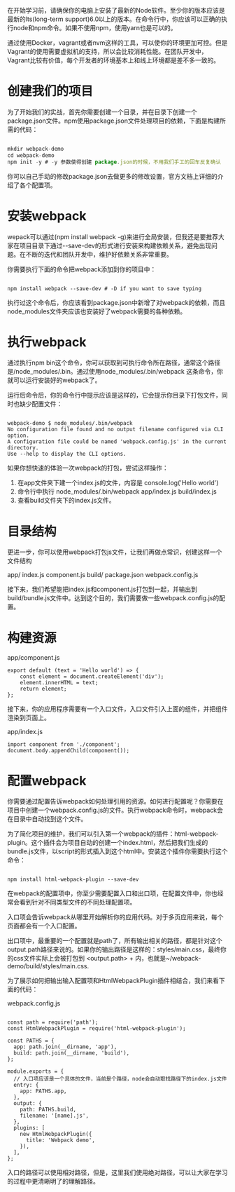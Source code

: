 在开始学习前，请确保你的电脑上安装了最新的Node软件。至少你的版本应该是最新的lts(long-term support)6.0以上的版本。在命令行中，你应该可以正确的执行node和npm命令。如果不使用npm，使用yarn也是可以的。

通过使用Docker，vagrant或者nvm这样的工具，可以使你的环境更加可控。但是Vagrant的使用需要虚拟机的支持，所以会比较消耗性能。在团队开发中，Vagrant比较有价值，每个开发者的环境基本上和线上环境都是差不多一致的。

# 创建我们的项目

为了开始我们的实战，首先你需要创建一个目录，并在目录下创建一个package.json文件。npm使用package.json文件处理项目的依赖，下面是构建所需的代码：

``` javascript

mkdir webpack-demo
cd webpack-demo
npm init -y # -y 参数使得创建 package.json的时候，不用我们手工的回车反复确认

```

你可以自己手动的修改package.json去做更多的修改设置，官方文档上详细的介绍了各个配置项。

# 安装webpack

wepack可以通过(npm install webpack -g)来进行全局安装，但我还是要推荐大家在项目目录下通过--save-dev的形式进行安装来构建依赖关系，避免出现问题。在不断的迭代和团队开发中，维护好依赖关系非常重要。

你需要执行下面的命令把webpack添加到你的项目中：

``` javascripot

npm install webpack --save-dev # -D if you want to save typing

```

执行过这个命令后，你应该看到package.json中新增了对webpack的依赖，而且node_modules文件夹应该也安装好了webpack需要的各种依赖。

# 执行webpack

通过执行npm bin这个命令，你可以获取到可执行命令所在路径，通常这个路径是/node_modules/.bin。通过使用node_modules/.bin/webpack 这条命令，你就可以运行安装好的webpack了。

运行后命令后，你的命令行中提示应该是这样的，它会提示你目录下打包文件，同时也缺少配置文件：

``` javascripot

webpack-demo $ node_modules/.bin/webpack
No configuration file found and no output filename configured via CLI option.
A configuration file could be named 'webpack.config.js' in the current directory.
Use --help to display the CLI options.

```

如果你想快速的体验一次webpack的打包，尝试这样操作：

1. 在app文件夹下建一个index.js的文件，内容是 console.log('Hello world')
2. 命令行中执行 node_modules/.bin/webpack app/index.js build/index.js
3. 查看build文件夹下的index.js文件。

# 目录结构

更进一步，你可以使用webpack打包js文件，让我们再做点常识，创建这样一个文件结构

app/
	index.js
	component.js
build/
package.json
webpack.config.js

接下来，我们希望能把index.js和component.js打包到一起，并输出到build/bundle.js文件中。达到这个目的，我们需要做一些webpack.config.js的配置。

# 构建资源

app/component.js

``` javascripot
export default (text = 'Hello world') => {
	const element = document.createElement('div');
	element.innerHTML = text;
	return element;
};
```

接下来，你的应用程序需要有一个入口文件，入口文件引入上面的组件，并把组件渲染到页面上。

app/index.js

``` javascripot
import component from './component';
document.body.appendChild(component());
```

# 配置webpack

你需要通过配置告诉webpack如何处理引用的资源。如何进行配置呢？你需要在项目中创建一个webpack.config.js的文件。执行webpack命令时，webpack会在目录中自动找到这个文件。

为了简化项目的维护，我们可以引入第一个webpack的插件：html-webpack-plugin。这个插件会为项目自动的创建一个index.html，然后把我们生成的bundle.js文件，以script的形式插入到这个html中。安装这个插件你需要执行这个命令：

``` javascripot

npm install html-webpack-plugin --save-dev

```

在webpack的配置项中，你至少需要配置入口和出口项，在配置文件中，你也经常会看到针对不同类型文件的不同处理配置项。

入口项会告诉webpack从哪里开始解析你的应用代码。对于多页应用来说，每个页面都会有一个入口配置。

出口项中，最重要的一个配置就是path了，所有输出相关的路径，都是针对这个output.path路径来说的。如果你的输出路径是这样的：styles/main.css，最终你的css文件实际上会被打包到 <output.path> + <specific path> 内，也就是~/webpack-demo/build/styles/main.css.

为了展示如何把输出输入配置项和HtmlWebpackPlugin插件相结合，我们来看下面的代码：

webpack.config.js

``` javascripot

const path = require('path');
const HtmlWebpackPlugin = require('html-webpack-plugin');

const PATHS = {
  app: path.join(__dirname, 'app'),
  build: path.join(__dirname, 'build'),
};

module.exports = {
  // 入口项应该是一个具体的文件，当前是个路径，node会自动取找路径下的index.js文件
  entry: {
    app: PATHS.app,
  },
  output: {
    path: PATHS.build,
    filename: '[name].js',
  },
  plugins: [
    new HtmlWebpackPlugin({
      title: 'Webpack demo',
    }),
  ],
};

```

入口的路径可以使用相对路径，但是，这里我们使用绝对路径，可以让大家在学习的过程中更清晰明了的理解路径。








